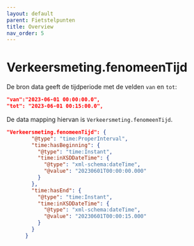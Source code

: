 ```yaml
---
layout: default
parent: Fietstelpunten
title: Overview
nav_order: 5
---
```






# Verkeersmeting.fenomeenTijd

De bron data geeft de tijdperiode met de velden `van` en `tot`:

```json
"van":"2023-06-01 00:00:00.0",
"tot": "2023-06-01 00:15:00.0",
```

De data mapping hiervan is `Verkeersmeting.fenomeenTijd`. 

```json
"Verkeersmeting.fenomeenTijd": {
        "@type": "time:ProperInterval",
        "time:hasBeginning": {
          "@type": "time:Instant",
          "time:inXSDDateTime": {
            "@type": "xml-schema:dateTime",
            "@value": "20230601T00:00:00.000"
          }
        },
        "time:hasEnd": {
          "@type": "time:Instant",
          "time:inXSDDateTime": {
            "@type": "xml-schema:dateTime",
            "@value": "20230601T00:00:15.000"
          }
        }
      }
```